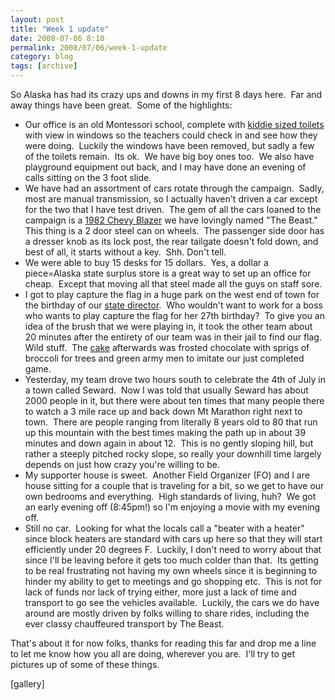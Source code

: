 ```yaml
---
layout: post
title: "Week 1 update"
date: 2008-07-06 8:10
permalink: 2008/07/06/week-1-update
category: blog
tags: [archive]
---
```

So Alaska has had its crazy ups and downs in my first 8 days here.  Far and away things have been great.  Some of the highlights:
<ul>
	<li>Our office is an old Montessori school, complete with <a href="http://bostonrob.wordpress.com/?attachment_id=23">kiddie sized toilets</a> with view in windows so the teachers could check in and see how they were doing.  Luckily the windows have been removed, but sadly a few of the toilets remain.  Its ok.  We have big boy ones too.  We also have playground equipment out back, and I may have done an evening of calls sitting on the 3 foot slide.</li>
	<li>We have had an assortment of cars rotate through the campaign.  Sadly, most are manual transmission, so I actually haven't driven a car except for the two that I have test driven.  The gem of all the cars loaned to the campaign is a <a title="Not the actual vehicle.  Ours is much dirtier." href="http://www.lmctruck.com/assets/customer-pictures2/bzc76-louis-b-al.jpg">1982 Chevy Blazer</a> we have lovingly named "The Beast."  This thing is a 2 door steel can on wheels.  The passenger side door has a dresser knob as its lock post, the rear tailgate doesn't fold down, and best of all, it starts without a key.  Shh. Don't tell.</li>
	<li>We were able to buy 15 desks for 15 dollars.  Yes, a dollar a piece=Alaska state surplus store is a great way to set up an office for cheap.  Except that moving all that steel made all the guys on staff sore.</li>
	<li>I got to play capture the flag in a huge park on the west end of town for the birthday of our <a href="http://bostonrob.wordpress.com/?attachment_id=21">state director</a>.  Who wouldn't want to work for a boss who wants to play capture the flag for her 27th birthday?  To give you an idea of the brush that we were playing in, it took the other team about 20 minutes after the entirety of our team was in their jail to find our flag.  Wild stuff.  The <a href="http://bostonrob.wordpress.com/?attachment_id=22">cake</a> afterwards was frosted chocolate with sprigs of broccoli for trees and green army men to imitate our just completed game.</li>
	<li>Yesterday, my team drove two hours south to celebrate the 4th of July in a town called Seward.  Now I was told that usually Seward has about 2000 people in it, but there were about ten times that many people there to watch a 3 mile race up and back down Mt Marathon right next to town.  There are people ranging from literally 8 years old to 80 that run up this mountain with the best times making the path up in about 39 minutes and down again in about 12.  This is no gently sloping hill, but rather a steeply pitched rocky slope, so really your downhill time largely depends on just how crazy you're willing to be.</li>
	<li>My supporter house is sweet.  Another Field Organizer (FO) and I are house sitting for a couple that is traveling for a bit, so we get to have our own bedrooms and everything.  High standards of living, huh?  We got an early evening off (8:45pm!) so I'm enjoying a movie with my evening off.</li>
	<li>Still no car.  Looking for what the locals call a "beater with a heater" since block heaters are standard with cars up here so that they will start efficiently under 20 degrees F.  Luckily, I don't need to worry about that since I'll be leaving before it gets too much colder than that.  Its getting to be real frustrating not having my own wheels since it is beginning to hinder my ability to get to meetings and go shopping etc.  This is not for lack of funds nor lack of trying either, more just a lack of time and transport to go see the vehicles available.  Luckily, the cars we do have around are mostly driven by folks willing to share rides, including the ever classy chauffeured transport by The Beast.</li>
</ul>
That's about it for now folks, thanks for reading this far and drop me a line to let me know how you all are doing, wherever you are.  I'll try to get pictures up of some of these things.

[gallery] 